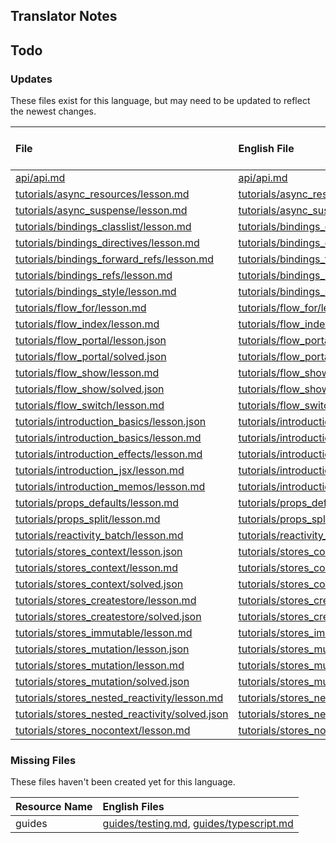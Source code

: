 
## Translator Notes

## Todo

### Updates  
These files exist for this language, but may need to be updated to reflect the newest changes.  
<!--MM:START (UPDATED:lang=de) -->
| File                                                                                                                                                      | English File                                                                                                                                              | Last Updated (EN)                                                                                   | Last Updated (DE)                                                                                   |
| :-------------------------------------------------------------------------------------------------------------------------------------------------------- | :-------------------------------------------------------------------------------------------------------------------------------------------------------- | :-------------------------------------------------------------------------------------------------- | :-------------------------------------------------------------------------------------------------- |
| [api/api.md](https://github.com/solidjs/solid-docs/tree/main/langs/de/api/api.md)                                                                         | [api/api.md](https://github.com/solidjs/solid-docs/tree/main/langs/en/api/api.md)                                                                         | [10/9/2023](https://github.com/solidjs/solid-docs/commit/c717da5ab15f74efec32c600e098d0e0dcaa9a6e)  | [9/10/2022](https://github.com/solidjs/solid-docs/commit/97f41fa02a81dd8ce917b8c5b5f592dde0b07dd1)  |
| [tutorials/async_resources/lesson.md](https://github.com/solidjs/solid-docs/tree/main/langs/de/tutorials/async_resources/lesson.md)                       | [tutorials/async_resources/lesson.md](https://github.com/solidjs/solid-docs/tree/main/langs/en/tutorials/async_resources/lesson.md)                       | [10/30/2022](https://github.com/solidjs/solid-docs/commit/df4b4f089f2bb404dcf0815ab3fe65c69ace8c4e) | [11/10/2021](https://github.com/solidjs/solid-docs/commit/fd3aaa5cf6df1e9e663e97a62e0b516ce6c8ca2f) |
| [tutorials/async_suspense/lesson.md](https://github.com/solidjs/solid-docs/tree/main/langs/de/tutorials/async_suspense/lesson.md)                         | [tutorials/async_suspense/lesson.md](https://github.com/solidjs/solid-docs/tree/main/langs/en/tutorials/async_suspense/lesson.md)                         | [3/20/2023](https://github.com/solidjs/solid-docs/commit/e768d8da58616a3484577509e02ed1ff4158c951)  | [11/10/2021](https://github.com/solidjs/solid-docs/commit/fd3aaa5cf6df1e9e663e97a62e0b516ce6c8ca2f) |
| [tutorials/bindings_classlist/lesson.md](https://github.com/solidjs/solid-docs/tree/main/langs/de/tutorials/bindings_classlist/lesson.md)                 | [tutorials/bindings_classlist/lesson.md](https://github.com/solidjs/solid-docs/tree/main/langs/en/tutorials/bindings_classlist/lesson.md)                 | [5/25/2022](https://github.com/solidjs/solid-docs/commit/5e19160028a8f26c68fd43e943711696b4f30e0c)  | [11/10/2021](https://github.com/solidjs/solid-docs/commit/fd3aaa5cf6df1e9e663e97a62e0b516ce6c8ca2f) |
| [tutorials/bindings_directives/lesson.md](https://github.com/solidjs/solid-docs/tree/main/langs/de/tutorials/bindings_directives/lesson.md)               | [tutorials/bindings_directives/lesson.md](https://github.com/solidjs/solid-docs/tree/main/langs/en/tutorials/bindings_directives/lesson.md)               | [5/25/2022](https://github.com/solidjs/solid-docs/commit/5e19160028a8f26c68fd43e943711696b4f30e0c)  | [11/10/2021](https://github.com/solidjs/solid-docs/commit/fd3aaa5cf6df1e9e663e97a62e0b516ce6c8ca2f) |
| [tutorials/bindings_forward_refs/lesson.md](https://github.com/solidjs/solid-docs/tree/main/langs/de/tutorials/bindings_forward_refs/lesson.md)           | [tutorials/bindings_forward_refs/lesson.md](https://github.com/solidjs/solid-docs/tree/main/langs/en/tutorials/bindings_forward_refs/lesson.md)           | [3/20/2023](https://github.com/solidjs/solid-docs/commit/e768d8da58616a3484577509e02ed1ff4158c951)  | [11/10/2021](https://github.com/solidjs/solid-docs/commit/fd3aaa5cf6df1e9e663e97a62e0b516ce6c8ca2f) |
| [tutorials/bindings_refs/lesson.md](https://github.com/solidjs/solid-docs/tree/main/langs/de/tutorials/bindings_refs/lesson.md)                           | [tutorials/bindings_refs/lesson.md](https://github.com/solidjs/solid-docs/tree/main/langs/en/tutorials/bindings_refs/lesson.md)                           | [5/25/2022](https://github.com/solidjs/solid-docs/commit/5e19160028a8f26c68fd43e943711696b4f30e0c)  | [11/10/2021](https://github.com/solidjs/solid-docs/commit/fd3aaa5cf6df1e9e663e97a62e0b516ce6c8ca2f) |
| [tutorials/bindings_style/lesson.md](https://github.com/solidjs/solid-docs/tree/main/langs/de/tutorials/bindings_style/lesson.md)                         | [tutorials/bindings_style/lesson.md](https://github.com/solidjs/solid-docs/tree/main/langs/en/tutorials/bindings_style/lesson.md)                         | [5/7/2022](https://github.com/solidjs/solid-docs/commit/fcb19d8a5d1cb6d494f52237fdce72d5fab522ca)   | [11/10/2021](https://github.com/solidjs/solid-docs/commit/fd3aaa5cf6df1e9e663e97a62e0b516ce6c8ca2f) |
| [tutorials/flow_for/lesson.md](https://github.com/solidjs/solid-docs/tree/main/langs/de/tutorials/flow_for/lesson.md)                                     | [tutorials/flow_for/lesson.md](https://github.com/solidjs/solid-docs/tree/main/langs/en/tutorials/flow_for/lesson.md)                                     | [5/7/2022](https://github.com/solidjs/solid-docs/commit/fcb19d8a5d1cb6d494f52237fdce72d5fab522ca)   | [11/10/2021](https://github.com/solidjs/solid-docs/commit/fd3aaa5cf6df1e9e663e97a62e0b516ce6c8ca2f) |
| [tutorials/flow_index/lesson.md](https://github.com/solidjs/solid-docs/tree/main/langs/de/tutorials/flow_index/lesson.md)                                 | [tutorials/flow_index/lesson.md](https://github.com/solidjs/solid-docs/tree/main/langs/en/tutorials/flow_index/lesson.md)                                 | [12/8/2021](https://github.com/solidjs/solid-docs/commit/c3d24c85e344240c1cb34af4e3687ca3367a4f37)  | [11/10/2021](https://github.com/solidjs/solid-docs/commit/fd3aaa5cf6df1e9e663e97a62e0b516ce6c8ca2f) |
| [tutorials/flow_portal/lesson.json](https://github.com/solidjs/solid-docs/tree/main/langs/de/tutorials/flow_portal/lesson.json)                           | [tutorials/flow_portal/lesson.json](https://github.com/solidjs/solid-docs/tree/main/langs/en/tutorials/flow_portal/lesson.json)                           | [3/20/2023](https://github.com/solidjs/solid-docs/commit/e768d8da58616a3484577509e02ed1ff4158c951)  | [11/10/2021](https://github.com/solidjs/solid-docs/commit/fd3aaa5cf6df1e9e663e97a62e0b516ce6c8ca2f) |
| [tutorials/flow_portal/solved.json](https://github.com/solidjs/solid-docs/tree/main/langs/de/tutorials/flow_portal/solved.json)                           | [tutorials/flow_portal/solved.json](https://github.com/solidjs/solid-docs/tree/main/langs/en/tutorials/flow_portal/solved.json)                           | [3/20/2023](https://github.com/solidjs/solid-docs/commit/e768d8da58616a3484577509e02ed1ff4158c951)  | [11/10/2021](https://github.com/solidjs/solid-docs/commit/fd3aaa5cf6df1e9e663e97a62e0b516ce6c8ca2f) |
| [tutorials/flow_show/lesson.md](https://github.com/solidjs/solid-docs/tree/main/langs/de/tutorials/flow_show/lesson.md)                                   | [tutorials/flow_show/lesson.md](https://github.com/solidjs/solid-docs/tree/main/langs/en/tutorials/flow_show/lesson.md)                                   | [10/9/2023](https://github.com/solidjs/solid-docs/commit/c717da5ab15f74efec32c600e098d0e0dcaa9a6e)  | [11/10/2021](https://github.com/solidjs/solid-docs/commit/fd3aaa5cf6df1e9e663e97a62e0b516ce6c8ca2f) |
| [tutorials/flow_show/solved.json](https://github.com/solidjs/solid-docs/tree/main/langs/de/tutorials/flow_show/solved.json)                               | [tutorials/flow_show/solved.json](https://github.com/solidjs/solid-docs/tree/main/langs/en/tutorials/flow_show/solved.json)                               | [2/20/2022](https://github.com/solidjs/solid-docs/commit/9af62b862bf06ae15e5d84200a01befac4aab5f3)  | [11/10/2021](https://github.com/solidjs/solid-docs/commit/fd3aaa5cf6df1e9e663e97a62e0b516ce6c8ca2f) |
| [tutorials/flow_switch/lesson.md](https://github.com/solidjs/solid-docs/tree/main/langs/de/tutorials/flow_switch/lesson.md)                               | [tutorials/flow_switch/lesson.md](https://github.com/solidjs/solid-docs/tree/main/langs/en/tutorials/flow_switch/lesson.md)                               | [3/20/2023](https://github.com/solidjs/solid-docs/commit/1056395ad8d8a408e0bec6b3ce75b11d66549a3c)  | [11/10/2021](https://github.com/solidjs/solid-docs/commit/fd3aaa5cf6df1e9e663e97a62e0b516ce6c8ca2f) |
| [tutorials/introduction_basics/lesson.json](https://github.com/solidjs/solid-docs/tree/main/langs/de/tutorials/introduction_basics/lesson.json)           | [tutorials/introduction_basics/lesson.json](https://github.com/solidjs/solid-docs/tree/main/langs/en/tutorials/introduction_basics/lesson.json)           | [12/22/2021](https://github.com/solidjs/solid-docs/commit/965b2ec299849c69f2a9ec4bec637a56bfa22ead) | [11/10/2021](https://github.com/solidjs/solid-docs/commit/fd3aaa5cf6df1e9e663e97a62e0b516ce6c8ca2f) |
| [tutorials/introduction_basics/lesson.md](https://github.com/solidjs/solid-docs/tree/main/langs/de/tutorials/introduction_basics/lesson.md)               | [tutorials/introduction_basics/lesson.md](https://github.com/solidjs/solid-docs/tree/main/langs/en/tutorials/introduction_basics/lesson.md)               | [3/20/2023](https://github.com/solidjs/solid-docs/commit/e768d8da58616a3484577509e02ed1ff4158c951)  | [11/10/2021](https://github.com/solidjs/solid-docs/commit/fd3aaa5cf6df1e9e663e97a62e0b516ce6c8ca2f) |
| [tutorials/introduction_effects/lesson.md](https://github.com/solidjs/solid-docs/tree/main/langs/de/tutorials/introduction_effects/lesson.md)             | [tutorials/introduction_effects/lesson.md](https://github.com/solidjs/solid-docs/tree/main/langs/en/tutorials/introduction_effects/lesson.md)             | [12/22/2021](https://github.com/solidjs/solid-docs/commit/965b2ec299849c69f2a9ec4bec637a56bfa22ead) | [11/10/2021](https://github.com/solidjs/solid-docs/commit/fd3aaa5cf6df1e9e663e97a62e0b516ce6c8ca2f) |
| [tutorials/introduction_jsx/lesson.md](https://github.com/solidjs/solid-docs/tree/main/langs/de/tutorials/introduction_jsx/lesson.md)                     | [tutorials/introduction_jsx/lesson.md](https://github.com/solidjs/solid-docs/tree/main/langs/en/tutorials/introduction_jsx/lesson.md)                     | [5/25/2022](https://github.com/solidjs/solid-docs/commit/5e19160028a8f26c68fd43e943711696b4f30e0c)  | [5/7/2022](https://github.com/solidjs/solid-docs/commit/fcb19d8a5d1cb6d494f52237fdce72d5fab522ca)   |
| [tutorials/introduction_memos/lesson.md](https://github.com/solidjs/solid-docs/tree/main/langs/de/tutorials/introduction_memos/lesson.md)                 | [tutorials/introduction_memos/lesson.md](https://github.com/solidjs/solid-docs/tree/main/langs/en/tutorials/introduction_memos/lesson.md)                 | [12/22/2021](https://github.com/solidjs/solid-docs/commit/965b2ec299849c69f2a9ec4bec637a56bfa22ead) | [11/10/2021](https://github.com/solidjs/solid-docs/commit/fd3aaa5cf6df1e9e663e97a62e0b516ce6c8ca2f) |
| [tutorials/props_defaults/lesson.md](https://github.com/solidjs/solid-docs/tree/main/langs/de/tutorials/props_defaults/lesson.md)                         | [tutorials/props_defaults/lesson.md](https://github.com/solidjs/solid-docs/tree/main/langs/en/tutorials/props_defaults/lesson.md)                         | [5/25/2022](https://github.com/solidjs/solid-docs/commit/5e19160028a8f26c68fd43e943711696b4f30e0c)  | [11/10/2021](https://github.com/solidjs/solid-docs/commit/fd3aaa5cf6df1e9e663e97a62e0b516ce6c8ca2f) |
| [tutorials/props_split/lesson.md](https://github.com/solidjs/solid-docs/tree/main/langs/de/tutorials/props_split/lesson.md)                               | [tutorials/props_split/lesson.md](https://github.com/solidjs/solid-docs/tree/main/langs/en/tutorials/props_split/lesson.md)                               | [2/27/2022](https://github.com/solidjs/solid-docs/commit/24f3b78b9cd64c9ae02525eab252cee845f88e99)  | [11/10/2021](https://github.com/solidjs/solid-docs/commit/fd3aaa5cf6df1e9e663e97a62e0b516ce6c8ca2f) |
| [tutorials/reactivity_batch/lesson.md](https://github.com/solidjs/solid-docs/tree/main/langs/de/tutorials/reactivity_batch/lesson.md)                     | [tutorials/reactivity_batch/lesson.md](https://github.com/solidjs/solid-docs/tree/main/langs/en/tutorials/reactivity_batch/lesson.md)                     | [9/10/2022](https://github.com/solidjs/solid-docs/commit/97f41fa02a81dd8ce917b8c5b5f592dde0b07dd1)  | [11/10/2021](https://github.com/solidjs/solid-docs/commit/fd3aaa5cf6df1e9e663e97a62e0b516ce6c8ca2f) |
| [tutorials/stores_context/lesson.json](https://github.com/solidjs/solid-docs/tree/main/langs/de/tutorials/stores_context/lesson.json)                     | [tutorials/stores_context/lesson.json](https://github.com/solidjs/solid-docs/tree/main/langs/en/tutorials/stores_context/lesson.json)                     | [9/7/2022](https://github.com/solidjs/solid-docs/commit/7a0656c409728d26f791ad1e30648171963a5316)   | [11/10/2021](https://github.com/solidjs/solid-docs/commit/fd3aaa5cf6df1e9e663e97a62e0b516ce6c8ca2f) |
| [tutorials/stores_context/lesson.md](https://github.com/solidjs/solid-docs/tree/main/langs/de/tutorials/stores_context/lesson.md)                         | [tutorials/stores_context/lesson.md](https://github.com/solidjs/solid-docs/tree/main/langs/en/tutorials/stores_context/lesson.md)                         | [3/20/2023](https://github.com/solidjs/solid-docs/commit/e768d8da58616a3484577509e02ed1ff4158c951)  | [11/10/2021](https://github.com/solidjs/solid-docs/commit/fd3aaa5cf6df1e9e663e97a62e0b516ce6c8ca2f) |
| [tutorials/stores_context/solved.json](https://github.com/solidjs/solid-docs/tree/main/langs/de/tutorials/stores_context/solved.json)                     | [tutorials/stores_context/solved.json](https://github.com/solidjs/solid-docs/tree/main/langs/en/tutorials/stores_context/solved.json)                     | [9/7/2022](https://github.com/solidjs/solid-docs/commit/7a0656c409728d26f791ad1e30648171963a5316)   | [11/10/2021](https://github.com/solidjs/solid-docs/commit/fd3aaa5cf6df1e9e663e97a62e0b516ce6c8ca2f) |
| [tutorials/stores_createstore/lesson.md](https://github.com/solidjs/solid-docs/tree/main/langs/de/tutorials/stores_createstore/lesson.md)                 | [tutorials/stores_createstore/lesson.md](https://github.com/solidjs/solid-docs/tree/main/langs/en/tutorials/stores_createstore/lesson.md)                 | [3/20/2023](https://github.com/solidjs/solid-docs/commit/e768d8da58616a3484577509e02ed1ff4158c951)  | [11/10/2021](https://github.com/solidjs/solid-docs/commit/fd3aaa5cf6df1e9e663e97a62e0b516ce6c8ca2f) |
| [tutorials/stores_createstore/solved.json](https://github.com/solidjs/solid-docs/tree/main/langs/de/tutorials/stores_createstore/solved.json)             | [tutorials/stores_createstore/solved.json](https://github.com/solidjs/solid-docs/tree/main/langs/en/tutorials/stores_createstore/solved.json)             | [5/25/2022](https://github.com/solidjs/solid-docs/commit/5e19160028a8f26c68fd43e943711696b4f30e0c)  | [11/10/2021](https://github.com/solidjs/solid-docs/commit/fd3aaa5cf6df1e9e663e97a62e0b516ce6c8ca2f) |
| [tutorials/stores_immutable/lesson.md](https://github.com/solidjs/solid-docs/tree/main/langs/de/tutorials/stores_immutable/lesson.md)                     | [tutorials/stores_immutable/lesson.md](https://github.com/solidjs/solid-docs/tree/main/langs/en/tutorials/stores_immutable/lesson.md)                     | [5/25/2022](https://github.com/solidjs/solid-docs/commit/5e19160028a8f26c68fd43e943711696b4f30e0c)  | [11/10/2021](https://github.com/solidjs/solid-docs/commit/fd3aaa5cf6df1e9e663e97a62e0b516ce6c8ca2f) |
| [tutorials/stores_mutation/lesson.json](https://github.com/solidjs/solid-docs/tree/main/langs/de/tutorials/stores_mutation/lesson.json)                   | [tutorials/stores_mutation/lesson.json](https://github.com/solidjs/solid-docs/tree/main/langs/en/tutorials/stores_mutation/lesson.json)                   | [3/20/2023](https://github.com/solidjs/solid-docs/commit/1056395ad8d8a408e0bec6b3ce75b11d66549a3c)  | [11/10/2021](https://github.com/solidjs/solid-docs/commit/fd3aaa5cf6df1e9e663e97a62e0b516ce6c8ca2f) |
| [tutorials/stores_mutation/lesson.md](https://github.com/solidjs/solid-docs/tree/main/langs/de/tutorials/stores_mutation/lesson.md)                       | [tutorials/stores_mutation/lesson.md](https://github.com/solidjs/solid-docs/tree/main/langs/en/tutorials/stores_mutation/lesson.md)                       | [5/25/2022](https://github.com/solidjs/solid-docs/commit/5e19160028a8f26c68fd43e943711696b4f30e0c)  | [11/10/2021](https://github.com/solidjs/solid-docs/commit/fd3aaa5cf6df1e9e663e97a62e0b516ce6c8ca2f) |
| [tutorials/stores_mutation/solved.json](https://github.com/solidjs/solid-docs/tree/main/langs/de/tutorials/stores_mutation/solved.json)                   | [tutorials/stores_mutation/solved.json](https://github.com/solidjs/solid-docs/tree/main/langs/en/tutorials/stores_mutation/solved.json)                   | [3/20/2023](https://github.com/solidjs/solid-docs/commit/e768d8da58616a3484577509e02ed1ff4158c951)  | [11/10/2021](https://github.com/solidjs/solid-docs/commit/fd3aaa5cf6df1e9e663e97a62e0b516ce6c8ca2f) |
| [tutorials/stores_nested_reactivity/lesson.md](https://github.com/solidjs/solid-docs/tree/main/langs/de/tutorials/stores_nested_reactivity/lesson.md)     | [tutorials/stores_nested_reactivity/lesson.md](https://github.com/solidjs/solid-docs/tree/main/langs/en/tutorials/stores_nested_reactivity/lesson.md)     | [9/7/2022](https://github.com/solidjs/solid-docs/commit/7a0656c409728d26f791ad1e30648171963a5316)   | [11/10/2021](https://github.com/solidjs/solid-docs/commit/fd3aaa5cf6df1e9e663e97a62e0b516ce6c8ca2f) |
| [tutorials/stores_nested_reactivity/solved.json](https://github.com/solidjs/solid-docs/tree/main/langs/de/tutorials/stores_nested_reactivity/solved.json) | [tutorials/stores_nested_reactivity/solved.json](https://github.com/solidjs/solid-docs/tree/main/langs/en/tutorials/stores_nested_reactivity/solved.json) | [9/7/2022](https://github.com/solidjs/solid-docs/commit/7a0656c409728d26f791ad1e30648171963a5316)   | [11/10/2021](https://github.com/solidjs/solid-docs/commit/fd3aaa5cf6df1e9e663e97a62e0b516ce6c8ca2f) |
| [tutorials/stores_nocontext/lesson.md](https://github.com/solidjs/solid-docs/tree/main/langs/de/tutorials/stores_nocontext/lesson.md)                     | [tutorials/stores_nocontext/lesson.md](https://github.com/solidjs/solid-docs/tree/main/langs/en/tutorials/stores_nocontext/lesson.md)                     | [3/20/2023](https://github.com/solidjs/solid-docs/commit/e768d8da58616a3484577509e02ed1ff4158c951)  | [11/10/2021](https://github.com/solidjs/solid-docs/commit/fd3aaa5cf6df1e9e663e97a62e0b516ce6c8ca2f) |

<!--MM:END-->
### Missing Files  
These files haven't been created yet for this language.  
<!--MM:START (CREATED:lang=de) -->
| Resource Name | English Files                                                                                                                                                                                          |
| :------------ | :----------------------------------------------------------------------------------------------------------------------------------------------------------------------------------------------------- |
| guides        | [guides/testing.md](https://github.com/solidjs/solid-docs/tree/main/langs/de/guides/testing.md), [guides/typescript.md](https://github.com/solidjs/solid-docs/tree/main/langs/de/guides/typescript.md) |

<!--MM:END-->
        